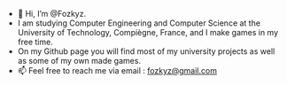 - 👋 Hi, I’m @Fozkyz.
- I am studying Computer Engineering and Computer Science at the University of Technology, Compiègne, France, and I make games in my free time.
- On my Github page you will find most of my university projects as well as some of my own made games.
- 📫 Feel free to reach me via email : fozkyz@gmail.com 
